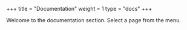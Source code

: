 +++
title = "Documentation"
weight = 1
type = "docs"
+++

Welcome to the documentation section. Select a page from the menu.
